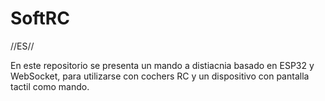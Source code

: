 # SoftRC


//ES//

En este repositorio se presenta un mando a distiacnia basado en ESP32 y WebSocket, para utilizarse con cochers RC y un dispositivo con pantalla tactil como mando.


